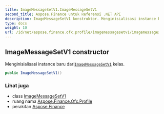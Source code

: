 ```yaml
---
title: ImageMessageSetV1.ImageMessageSetV1
second_title: Aspose.Finance untuk Referensi .NET API
description: ImageMessageSetV1 konstruktor. Menginisialisasi instance baru dariImageMessageSetV1 kelas.
type: docs
weight: 10
url: /id/net/aspose.finance.ofx.profile/imagemessagesetv1/imagemessagesetv1/
---
```

## ImageMessageSetV1 constructor

Menginisialisasi instance baru dari[`ImageMessageSetV1`](../) kelas.

```csharp
public ImageMessageSetV1()
```

### Lihat juga

* class [ImageMessageSetV1](../)
* ruang nama [Aspose.Finance.Ofx.Profile](../../imagemessagesetv1/)
* perakitan [Aspose.Finance](../../../)


